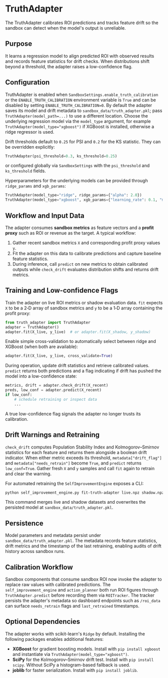 # TruthAdapter

The TruthAdapter calibrates ROI predictions and tracks feature drift so the sandbox can detect when the model's output is unreliable.

## Purpose

It learns a regression model to align predicted ROI with observed results and records feature statistics for drift checks. When distributions shift beyond a threshold, the adapter raises a low-confidence flag.

## Configuration

TruthAdapter is enabled when `SandboxSettings.enable_truth_calibration` or the
`ENABLE_TRUTH_CALIBRATION` environment variable is `True` and can be disabled by
setting `ENABLE_TRUTH_CALIBRATION=0`. By default the adapter saves its model and
drift metadata to `sandbox_data/truth_adapter.pkl`; pass
`TruthAdapter(model_path=...)` to use a different location. Choose the
underlying regression model via the `model_type` argument, for example
`TruthAdapter(model_type="xgboost")` if XGBoost is installed, otherwise a ridge
regressor is used.

Drift thresholds default to ``0.25`` for PSI and ``0.2`` for the KS statistic.
They can be overridden explicitly:

```python
TruthAdapter(psi_threshold=0.3, ks_threshold=0.25)
```

or configured globally via ``SandboxSettings`` with the ``psi_threshold`` and
``ks_threshold`` fields.

Hyperparameters for the underlying models can be provided through
`ridge_params` and `xgb_params`:

```python
TruthAdapter(model_type="ridge", ridge_params={"alpha": 2.0})
TruthAdapter(model_type="xgboost", xgb_params={"learning_rate": 0.1, "max_depth": 4})
```

## Workflow and Input Data

The adapter consumes **sandbox metrics** as feature vectors and a **profit proxy** such as ROI or revenue as the target. A typical workflow:

1. Gather recent sandbox metrics `X` and corresponding profit proxy values `y`.
2. Fit the adapter on this data to calibrate predictions and capture baseline feature statistics.
3. During inference, call `predict` on new metrics to obtain calibrated outputs while `check_drift` evaluates distribution shifts and returns drift metrics.

## Training and Low-confidence Flags
Train the adapter on live ROI metrics or shadow evaluation data. `fit` expects `X` to be a 2‑D array of sandbox metrics and `y` to be a 1‑D array containing the profit proxy:

```python
from truth_adapter import TruthAdapter
adapter = TruthAdapter()
adapter.fit(X_live, y_live)  # or adapter.fit(X_shadow, y_shadow)
```

Enable simple cross-validation to automatically select between ridge and
XGBoost (when both are available):

```python
adapter.fit(X_live, y_live, cross_validate=True)
```

During operation, update drift statistics and retrieve calibrated values. `predict` returns both predictions and a flag indicating if drift has pushed the model into a low-confidence state:

```python
metrics, drift = adapter.check_drift(X_recent)
preds, low_conf = adapter.predict(X_recent)
if low_conf:
    # schedule retraining or inspect data
    ...
```

A true low-confidence flag signals the adapter no longer trusts its calibration.

## Drift Warnings and Retraining

`check_drift` computes Population Stability Index and Kolmogorov–Smirnov statistics for each feature and returns them alongside a boolean drift indicator. When either metric exceeds its threshold, `metadata["drift_flag"]` and `metadata["needs_retrain"]` become `True`, and `predict` returns `low_conf=True`. Gather fresh `X` and `y` samples and call `fit` again to retrain and clear the warning.

For automated retraining the `SelfImprovementEngine` exposes a CLI:

```bash
python self_improvement_engine.py fit-truth-adapter live.npz shadow.npz
```

This command merges live and shadow datasets and overwrites the persisted model
at `sandbox_data/truth_adapter.pkl`.

## Persistence

Model parameters and metadata persist under `sandbox_data/truth_adapter.pkl`. The metadata records feature statistics, drift metrics and the timestamp of the last retraining, enabling audits of drift history across sandbox runs.

## Calibration Workflow

Sandbox components that consume sandbox ROI now invoke the adapter to replace raw
values with calibrated predictions.  The `self_improvement_engine` and
`action_planner` both run ROI figures through `TruthAdapter.predict` before
recording them via `ROITracker`.  The tracker persists the adapter's metadata so
dashboard endpoints such as `/roi_data` can surface `needs_retrain` flags and
`last_retrained` timestamps.

## Optional Dependencies

The adapter works with scikit-learn's `Ridge` by default. Installing the following packages enables additional features:

- **XGBoost** for gradient boosting models. Install with `pip install xgboost` and instantiate via `TruthAdapter(model_type="xgboost")`.
- **SciPy** for the Kolmogorov–Smirnov drift test. Install with `pip install scipy`. Without SciPy a histogram-based fallback is used.
- **joblib** for faster serialization. Install with `pip install joblib`.
